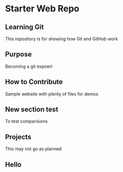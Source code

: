 # Starter Web Repo
## Learning Git
This repository is for showing how Git and GitHub work

## Purpose
Becoming a git expoert

## How to Contribute 
Sample website with plenty of files for demos

## New section test
To test comparisions

## Projects
This may not go as planned

## Hello

